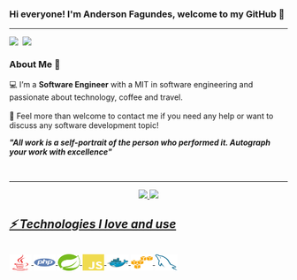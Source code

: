 ### Hi everyone! I'm Anderson Fagundes, welcome to my GitHub 🌱

<hr/>

<a href="https://www.linkedin.com/in/anderson-fagundes/">
  <img align="left" width="24px" src="https://cdn.jsdelivr.net/npm/simple-icons@v3/icons/linkedin.svg"  />
</a>
<a href="mailto:anderson.fagundes4@gmail.com">
  <img align="left" width="26px" src="https://cdn.jsdelivr.net/npm/simple-icons@v3/icons/gmail.svg" />
</a>

<br/>

### About Me 🚀


💻 I’m a **Software Engineer** with a MIT in software engineering and passionate about technology, coffee and travel. </br> </br>
💬 Feel more than welcome to contact me if you need any help or want to discuss any software development topic! 
   
 <strong><i>"All work is a self-portrait of the person who performed it. Autograph your work with excellence"</strong>
  
  <br/>
    
<hr />

<div align="center">
  <a href="https://github.com/andersonfagundes">
  <img height="180em" src="https://github-readme-stats.vercel.app/api?username=andersonfagundes&show_icons=true&theme=gradient&include_all_commits=true&count_private=true"/>
  <img height="180em" src="https://github-readme-stats.vercel.app/api/top-langs/?username=andersonfagundes&layout=compact&langs_count=7&theme=gradient"/>
</div>

## ⚡ Technologies I love and use
  
<div style="display: inline_block"><br>
  <img align="center" alt="Java" height="30" width="40" src="https://raw.githubusercontent.com/devicons/devicon/master/icons/java/java-plain.svg">
  <img align="center" alt="PHP" height="30" width="40" src="https://raw.githubusercontent.com/devicons/devicon/master/icons/php/php-plain.svg">
  <!--<img align="center" alt="Laravel" height="30" width="40" src="https://raw.githubusercontent.com/devicons/devicon/master/icons/laravel/laravel-plain.svg" >-->
  <img align="center" alt="Spring" height="30" width="40" src="https://raw.githubusercontent.com/devicons/devicon/master/icons/spring/spring-original.svg">
  <img align="center" alt="JS" height="30" width="40" src="https://raw.githubusercontent.com/devicons/devicon/master/icons/javascript/javascript-plain.svg">
  <img align="center" alt="Docker" height="30" width="40" src="https://raw.githubusercontent.com/devicons/devicon/master/icons/docker/docker-original.svg">
  <img align="center" alt="AWS" height="30" width="40" src="https://raw.githubusercontent.com/devicons/devicon/master/icons/amazonwebservices/amazonwebservices-original.svg">
  <img align="center" alt="MySQL" height="30" width="40" src="https://raw.githubusercontent.com/devicons/devicon/master/icons/mysql/mysql-original.svg">
                                                              
</div>
